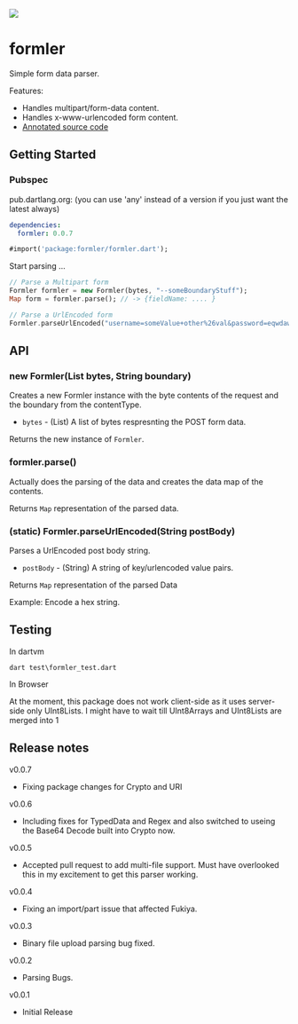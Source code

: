 [![](https://drone.io/github.com/daegalus/formler/status.png)](https://drone.io/github.com/daegalus/formler/latest)

# formler

Simple form data parser.

Features:

* Handles multipart/form-data content.
* Handles x-www-urlencoded form content.
* [Annotated source code](http://daegalus.github.com/annotated/formler/formler/formler.html)

## Getting Started

### Pubspec

pub.dartlang.org: (you can use 'any' instead of a version if you just want the latest always)
```yaml
dependencies:
  formler: 0.0.7
```

```dart
#import('package:formler/formler.dart');
```

Start parsing ...

```dart
// Parse a Multipart form
Formler formler = new Formler(bytes, "--someBoundaryStuff");
Map form = formler.parse(); // -> {fieldName: .... }

// Parse a UrlEncoded form
Formler.parseUrlEncoded("username=someValue+other%26val&password=eqwdawd9"); // -> { "username": "someValue other&val", "password": "eqwdawd9" }
```

## API

### new Formler(List<int> bytes, String boundary)

Creates a new Formler instance with the byte contents of the request and the boundary from the contentType.

* `bytes` - (List<int>) A list of bytes respresnting the POST form data.

Returns the new instance of `Formler`.

### formler.parse()

Actually does the parsing of the data and creates the data map of the contents.

Returns `Map` representation of the parsed data.

### (static) Formler.parseUrlEncoded(String postBody)

Parses a UrlEncoded post body string.

* `postBody` - (String) A string of key/urlencoded value pairs.

Returns `Map` representation of the parsed Data

Example: Encode a hex string.

## Testing

In dartvm

```
dart test\formler_test.dart
```

In Browser

At the moment, this package does not work client-side as it uses server-side only UInt8Lists. I might have to wait till UInt8Arrays and UInt8Lists are merged into 1

## Release notes
v0.0.7
- Fixing package changes for Crypto and URI

v0.0.6
- Including fixes for TypedData and Regex and also switched to useing the Base64 Decode built into Crypto now.

v0.0.5
- Accepted pull request to add multi-file support. Must have overlooked this in my excitement to get this parser working.

v0.0.4
- Fixing an import/part issue that affected Fukiya.

v0.0.3
- Binary file upload parsing bug fixed.

v0.0.2
- Parsing Bugs.

v0.0.1
- Initial Release

